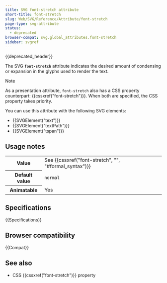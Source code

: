 ```yaml
---
title: SVG font-stretch attribute
short-title: font-stretch
slug: Web/SVG/Reference/Attribute/font-stretch
page-type: svg-attribute
status:
  - deprecated
browser-compat: svg.global_attributes.font-stretch
sidebar: svgref
---
```


{{deprecated_header}}

The SVG **`font-stretch`** attribute indicates the desired amount of condensing or expansion in the glyphs used to render the text.

> [!NOTE]
> As a presentation attribute, `font-stretch` also has a CSS property counterpart: {{cssxref("font-stretch")}}. When both are specified, the CSS property takes priority.

You can use this attribute with the following SVG elements:

- {{SVGElement("text")}}
- {{SVGElement("textPath")}}
- {{SVGElement("tspan")}}

## Usage notes

<table class="properties">
  <tbody>
    <tr>
      <th scope="row">Value</th>
      <td>See {{cssxref("font-stretch", "", "#formal_syntax")}}</td>
    </tr>
    <tr>
      <th scope="row">Default value</th>
      <td><code>normal</code></td>
    </tr>
    <tr>
      <th scope="row">Animatable</th>
      <td>Yes</td>
    </tr>
  </tbody>
</table>

## Specifications

{{Specifications}}

## Browser compatibility

{{Compat}}

## See also

- CSS {{cssxref("font-stretch")}} property
